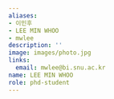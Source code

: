```yaml
---
aliases:
- 이민후
- LEE MIN WHOO
- mwlee
description: ''
image: images/photo.jpg
links:
  email: mwlee@bi.snu.ac.kr
name: LEE MIN WHOO
role: phd-student
---
```

